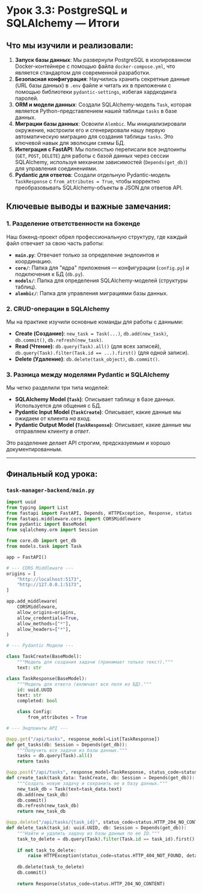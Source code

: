# Урок 3.3: PostgreSQL и SQLAlchemy — Итоги

## Что мы изучили и реализовали:

1.  **Запуск базы данных**: Мы развернули PostgreSQL в изолированном Docker-контейнере с помощью файла `docker-compose.yml`, что является стандартом для современной разработки.
2.  **Безопасная конфигурация**: Научились хранить секретные данные (URL базы данных) в `.env` файле и читать их в приложении с помощью библиотеки `pydantic-settings`, избегая хардкодинга паролей.
3.  **ORM и модели данных**: Создали SQLAlchemy-модель `Task`, которая является Python-представлением нашей таблицы `tasks` в базе данных.
4.  **Миграции базы данных**: Освоили `Alembic`. Мы инициализировали окружение, настроили его и сгенерировали нашу первую автоматическую миграцию для создания таблицы `tasks`. Это ключевой навык для эволюции схемы БД.
5.  **Интеграция с FastAPI**: Мы полностью переписали все эндпоинты (`GET`, `POST`, `DELETE`) для работы с базой данных через сессии SQLAlchemy, используя механизм зависимостей (`Depends(get_db)`) для управления соединениями.
6.  **Pydantic для ответов**: Создали отдельную Pydantic-модель `TaskResponse` с `from_attributes = True`, чтобы корректно преобразовывать SQLAlchemy-объекты в JSON для ответов API.

## Ключевые выводы и важные замечания:

### 1. Разделение ответственности на бэкенде

Наш бэкенд-проект обрел профессиональную структуру, где каждый файл отвечает за свою часть работы:
-   **`main.py`**: Отвечает только за определение эндпоинтов и координацию.
-   **`core/`**: Папка для "ядра" приложения — конфигурации (`config.py`) и подключения к БД (`db.py`).
-   **`models/`**: Папка для определения SQLAlchemy-моделей (структуры таблиц).
-   **`alembic/`**: Папка для управления миграциями базы данных.

### 2. CRUD-операции в SQLAlchemy

Мы на практике изучили основные команды для работы с данными:
-   **Create (Создание)**: `new_task = Task(...)`, `db.add(new_task)`, `db.commit()`, `db.refresh(new_task)`.
-   **Read (Чтение)**: `db.query(Task).all()` (для всех записей), `db.query(Task).filter(Task.id == ...).first()` (для одной записи).
-   **Delete (Удаление)**: `db.delete(task_object)`, `db.commit()`.

### 3. Разница между моделями Pydantic и SQLAlchemy

Мы четко разделили три типа моделей:
-   **SQLAlchemy Model (`Task`)**: Описывает таблицу в базе данных. Используется для общения с БД.
-   **Pydantic Input Model (`TaskCreate`)**: Описывает, какие данные мы ожидаем от клиента *на вход*.
-   **Pydantic Output Model (`TaskResponse`)**: Описывает, какие данные мы отправляем клиенту *в ответ*.

Это разделение делает API строгим, предсказуемым и хорошо документированным.

---

## Финальный код урока:

### `task-manager-backend/main.py`
```python
import uuid
from typing import List
from fastapi import FastAPI, Depends, HTTPException, Response, status
from fastapi.middleware.cors import CORSMiddleware
from pydantic import BaseModel
from sqlalchemy.orm import Session

from core.db import get_db
from models.task import Task

app = FastAPI()

# --- CORS Middleware ---
origins = [
    "http://localhost:5173",
    "http://127.0.0.1:5173",
]

app.add_middleware(
    CORSMiddleware,
    allow_origins=origins,
    allow_credentials=True,
    allow_methods=["*"],
    allow_headers=["*"],
)

# --- Pydantic Модели ---

class TaskCreate(BaseModel):
    """Модель для создания задачи (принимает только текст)."""
    text: str

class TaskResponse(BaseModel):
    """Модель для ответа (включает все поля из БД)."""
    id: uuid.UUID
    text: str
    completed: bool

    class Config:
        from_attributes = True

# --- Эндпоинты API ---

@app.get("/api/tasks", response_model=List[TaskResponse])
def get_tasks(db: Session = Depends(get_db)):
    """Получить все задачи из базы данных."""
    tasks = db.query(Task).all()
    return tasks

@app.post("/api/tasks", response_model=TaskResponse, status_code=status.HTTP_201_CREATED)
def create_task(task_data: TaskCreate, db: Session = Depends(get_db)):
    """Создать новую задачу и сохранить ее в базу данных."""
    new_task_db = Task(text=task_data.text)
    db.add(new_task_db)
    db.commit()
    db.refresh(new_task_db)
    return new_task_db

@app.delete("/api/tasks/{task_id}", status_code=status.HTTP_204_NO_CONTENT)
def delete_task(task_id: uuid.UUID, db: Session = Depends(get_db)):
    """Найти и удалить задачу из базы данных по ее ID."""
    task_to_delete = db.query(Task).filter(Task.id == task_id).first()
    
    if not task_to_delete:
        raise HTTPException(status_code=status.HTTP_404_NOT_FOUND, detail="Task not found")
        
    db.delete(task_to_delete)
    db.commit()
    
    return Response(status_code=status.HTTP_204_NO_CONTENT)
